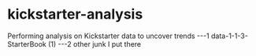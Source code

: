 # kickstarter-analysis
Performing analysis on Kickstarter data to uncover trends
---1 data-1-1-3-StarterBook (1)
---2 other junk I put there
